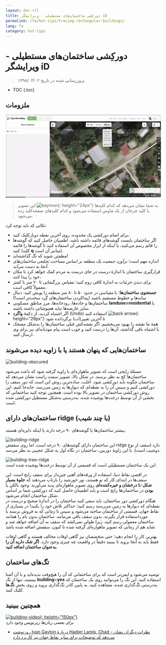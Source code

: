 ```yaml
---
layout: doc-rtl
title: دورکِشی ساختمان‌های مستطیلی - ویرایشگر iD
permalink: /fa/hot-tips/tracing-rectangular-buildings/
lang: fa
category: hot-tips
---
```


دورکِشی ساختمان‌های مستطیلی - ویرایشگر iD
============

> بروزرسانی شده در تاریخ ۱۳۹۸/۰۴/۰۲

- TOC
{:toc}

ملزومات
----------

![Rectangular building][]  

> این تصویر ![keymon]{: height="24px"} به شما نشان می‌دهد که کدام کلیدها یا کلید چرخان از یک ماوس استفاده می‌شود و کدام کلیدهای صفحه‌کلید زده می‌شود.  

نکاتی که باید توجه کرد:  

- برای اتمام دورکشی یک محدوده، روی آخرین نقطه دوبارکلیک کنید،  
- اگر ساختمان بایست گوشه‌های قائمه داشته باشد، اطمینان حاصل کنید که گوشه‌ها را قائم رسم می‌کنید، یا اینکه از ابزار مخصوص آن استفاده کنید تا گوشه‌ها را قائمه کنید (کلید **q** میانبر آن است).  
- مطمئن شوید که تگ گذاشته‌اید!  
- اندازه مهم است؛ *برآورد جمعیت یک منطقه بر اساس مساحت تجمّعی ساختمان‌های آنجا به دست می‌آید*،  
- قرارگیری ساختمان با اندازهٔ درست در جای درست به مردم کمک خواهد کرد تا مکان خود را پیدا کنند،  
- برای دیدن جزئیات به اندازهٔ کافی زوم کنید؛ مقیاس بزرگنمایی تا ۲۰ متر یا کمتر معمولاً کافی است.  
- **جستجوی ساختمان‌ها**؛ با مقیاسی در حدود ۵۰ تا ۸۰ متر منطقه را پویش کنید. دنبال سایه‌ها و خطوط مستقیم باشید (پیداکردن ساختمان‌های گِرد سخت‌تر است!)  
- ساختمان‌ها و جاده‌ها، رودخانه‌ها، مرز مناطق مسکونی **landuse=residential** یا سایر عارضه‌ها نباید همپوشانی داشته باشند.  
- اگر اشتباه کردید، از دکمهٔ **واگرد** (Undo) استفاده کنید ![back arrow]{: height="26px"} تا آخرین تغییر(ات) برگردانده شود  
- همهٔ ما نقشه را بهبود می‌بخشیم. اگر نقشه‌کش قبلی ساختمان‌ها را به‌شکل مضحک یا اشتباه باقی گذاشته، آن‌ها را درست کنید و خوب است پیام مودبانه‌ای نیز برای وی ارسال کنید.  

ساختمان‌هایی که پنهان هستند یا با زاویه دیده می‌شوند  
--------------------------------------

![building-obscured][]  

مسئلهٔ رایجی است که تصویر ماهواره‌ای با زاویه گرفته شود که باعث می‌شود ساختمان‌ها کج به نظر برسند. در شکل بالا، تصویر سمت راست نشان می‌دهد که ساختمان چگونه باید دورکشی شود. اغلب، ساده‌ترین روش این است که دور سقف را دورکشی کنیم و سپس آن را به نقطه‌ای که دیوارها به زمین می‌رسد، جابه‌جا کنیم. این روش دورکشی ساختمان در تصویر بالا بوده است. همچنین توجه کنید ساختمانی که بخشی از آن توسط درخت‌ها پوشیده شده، به‌درستی به‌شکل مستطیل دورکشی شده است. 

ساختمان‌های دارای ridge (با چند شیب)
----------------------------
 
بیشتر ساختمان‌ها یا گوشه‌های ۹۰ درجه دارند یا اینکه دایره‌ای هستند.  

![building-ridge][]  
این ساختمان دارای گوشه‌های ۹۰ درجه است، اما روی سقفش ridge دارد (سقف از نوع دوشیب است). با این زاویهٔ دوربین، ساختمان در نگاه اول به شکل عجیبی به نظر می‌سد.  

![building-tree-ridge][]  
این یک ساختمان مستطیلی است که قسمتی از آن توسط درخت‌ها پوشیده شده است.  

در اقصی نقاط دنیا، استفاده از ورقه‌های آهنی چین‌دار برای سقف رایج است. این سقف‌ها در ابتدای کار که نو هستند، نور خورشید را بازتاب می‌دهند که **جلوهٔ بسیار درخشان و خیره‌کننده‌ای** روی تصویر ماهواره‌ای پدید می‌آورند. وجود بالکن یا **L-شکل بودن** در ساختمان‌ها رایج است و باید اطمینان حاصل کنید که دورکشی شما بر اساس شکل ساختمان انجام می‌شود.  
هنگام دورکشی دور ساختمان، باید سعی کنید ساختمان را در اندازهٔ صحیح و درست در نقطه‌ای که دیوارها به زمین می‌رسند رسم کنید؛ حداکثر تلاش خود را بکنید! در بسیاری از نقاط جهان، قسمتی از ساختمان ساخته می‌شود و سپس تا زمانی که به فروش برسند یا مورداستفاده قرار بگیرند، بدون سقف باقی می‌مانند. ساختمانِ بدون بام را همانند ساختمان معمولی رسم کنید، زیرا طولی نمی‌کشد که سقف به آن اضافه خواهد شد و شاید هم از زمانی که تصویر ماهواره‌ای گرفته شده تا کنون، سقفش اضافه شده باشد.  

بهترین کار را انجام دهید؛ حتی متخصصان نیز گاهی اوقات مخالف هستند و گاهی اوقات فقط باید به آنجا بروید تا ببینید دقیقاً در واقعیت چه چیزی وجود دارد. **اگر شک دارید آن را به‌عنوان ساختمان اضافه کنید.**  

تگ‌های ساختمان
-------------

توصیه می‌شود و ایمن‌تر است که برای ساختمانی که آن را هیچ‌وقت ندیده‌اید و با آن آشنا نیستید،  تنها از تگ **building**=**yes** استفاده کنید. این تگ را می‌توانید روی یک ساختمان که به‌درستی تگ‌گذاری شده، مشاهده کنید. به پایین کادر تگ‌گذاری بروید و روی بخش **تگ‌ها** کلیک کنید.  

همچنین ببینید  
---------

[![building-video]{: height="150px"}](https://www.youtube.com/watch?v=VPJz-AucqF4&index=7&list=PLb9506_-6FMHZ3nwn9heri3xjQKrSq1hN "ویدیوهای آموزشی گروه بشردوستان اوپن‌استریت‌مپ - افزودن ساختمان به اوپن‌استریت‌مپ")  
*برای بعضی زبان‌ها زیرنویس وجود دارد*  

- [روزنوشت Ivan Gayton دربارهٔ Hadjer Lamis, Chad - نظرات دیگران نشان می‌دهد که توضیحات برای سایر نقاط جهان نیز کاربرد دارد](https://www.openstreetmap.org/user/IvanGayton/diary/38612)



[Rectangular building]: /images/hot-tips/rectangular_building.gif "دورکشی ساختمان مستطیلی، قائمه‌کردن گوشه‌ها و تگ‌گذاری."
[keymon]:/images/hot-tips/keymon.png
[building-ridge]: /images/hot-tips/building-ridge.png
[back arrow]: /images/beginner/back-arrow.png
[building-tree-ridge]: /images/hot-tips/building-tree-ridge.png
[building-obscured]: /images/hot-tips/buildings-obscured-traced-1.png "قبل و بعد - دورکشی یک ساختمان که زاویه‌دار دیده می‌شود"
[building-video]: /images/hot-tips/building-video.png "ویدیوهای آموزشی گروه بشردوستان اوپن‌استریت‌مپ - افزودن ساختمان به اوپن‌استریت‌مپ"